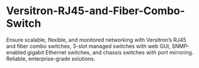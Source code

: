 # Versitron-RJ45-and-Fiber-Combo-Switch
Ensure scalable, flexible, and monitored networking with Versitron’s RJ45 and fiber combo switches, 3-slot managed switches with web GUI, SNMP-enabled gigabit Ethernet switches, and chassis switches with port mirroring. Reliable, enterprise-grade solutions.
